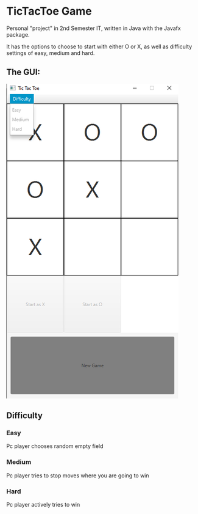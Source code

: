 # TicTacToe Game

Personal "project" in 2nd Semester IT, written in Java with the Javafx package.

It has the options to choose to start with either O or X, as well as difficulty settings of easy, medium and hard.

## The GUI:

![TicTacoe](/Images/Untitled.png)

## Difficulty
### Easy
Pc player chooses random empty field
### Medium
Pc player tries to stop moves where you are going to win
### Hard
Pc player actively tries to win 
